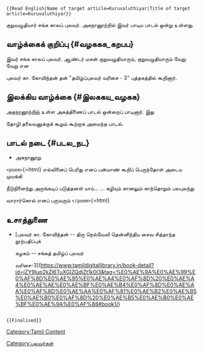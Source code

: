 ```{=mediawiki}
{{Read English|Name of target article=Kuruvaluthiyar|Title of target article=Kuruvaluthiyar}}
```
குறுவழுதியார் சங்க காலப் புலவர். அகநானூற்றில் இவர் பாடிய பாடல் ஒன்று உள்ளது.

## வாழ்க்கைக் குறிப்பு {#வழககக_கறபப}

இவர் சங்க காலப் புலவர். ஆண்டர் மகன் குறுவழுதியாரும், குறுவழுதியாரும் வேறு வேறு என
புலவர் கா. கோவிந்தன் தன் \"தமிழ்ப்புலவர் வரிசை - 3\" புத்தகத்தில் கூறினார்.

## இலக்கிய வாழ்க்கை {#இலககய_வழகக}

[அகநானூற்றில்](அகநானூறு "wikilink") உள்ள அகத்திணைப் பாடல் ஒன்றைப் பாடினார். இது
தோழி தலைவனுக்குக் கூறும் கூற்றாக அமைந்த பாடல்.

## பாடல் நடை {#படல_நட}

-   அகநானூறு

`<poem>`{=html} எல்லினைப் பெரிது எனப் பன்மாண் கூறிப் பெருந்தோள் அடைய முயங்கி
நீடுநினைந்து அருங்கடிப் படுத்தனள் யாய்\... \... கழியும் கானலும் காந்தொறும் பலபுலந்து
வாரார்கொல் எனப் பருவரும் `</poem>`{=html}

## உசாத்துணை

-   [புலவர் கா. கோவிந்தன் -- திரு நெல்வேலி தென்னிந்திய சைவ சித்தாந்த நூற்பதிப்புக்
    கழகம் -- சங்கத் தமிழ்ப் புலவர்
    வரிசை-3](https://www.tamildigitallibrary.in/book-detail?id=jZY9lup2kZl6TuXGlZQdjZt1k0l3&tag=%E0%AE%9A%E0%AE%99%E0%AF%8D%E0%AE%95%E0%AE%A4%E0%AF%8D%20%E0%AE%A4%E0%AE%AE%E0%AE%BF%E0%AE%B4%E0%AF%8D%E0%AE%AA%E0%AF%8D%E0%AE%AA%E0%AF%81%E0%AE%B2%E0%AE%B5%E0%AE%B0%E0%AF%8D%20%E0%AE%B5%E0%AE%B0%E0%AE%BF%E0%AE%9A%E0%AF%88#book1/)

```{=mediawiki}
{{Finalised}}
```
[Category:Tamil Content](Category:Tamil_Content "wikilink")
[Category:புலவர்கள்](Category:புலவர்கள் "wikilink")

